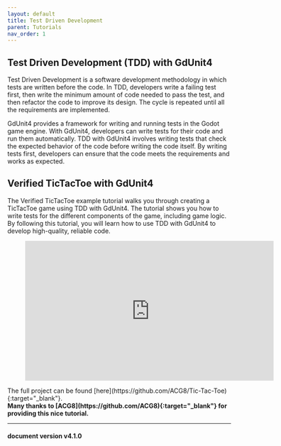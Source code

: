 ```yaml
---
layout: default
title: Test Driven Development
parent: Tutorials
nav_order: 1
---
```



## Test Driven Development (TDD) with GdUnit4

Test Driven Development is a software development methodology in which tests are written before the code. In TDD, developers write a failing test first,
then write the minimum amount of code needed to pass the test, and then refactor the code to improve its design.
The cycle is repeated until all the requirements are implemented.

GdUnit4 provides a framework for writing and running tests in the Godot game engine. With GdUnit4,
developers can write tests for their code and run them automatically. TDD with GdUnit4 involves writing tests that check the expected behavior of the code
before writing the code itself. By writing tests first, developers can ensure that the code meets the requirements and works as expected.

## Verified TicTacToe with GdUnit4

The Verified TicTacToe example tutorial walks you through creating a TicTacToe game using TDD with GdUnit4. The tutorial shows you how to write tests for the
different components of the game, including game logic. By following this tutorial, you will learn how to use TDD with GdUnit4 to develop high-quality,
reliable code.
<figure class="video_container">
    <iframe width="560" height="315"
        src="https://www.youtube.com/embed/videoseries?list=PLilLng_Pi9bW3GwCXYDaMYRJb54oc_H6F"
        title="YouTube video player" frameborder="0"
        allow="accelerometer; autoplay; clipboard-write; encrypted-media; gyroscope; picture-in-picture; web-share" allowfullscreen>
    </iframe>
</figure>
The full project can be found [here](https://github.com/ACG8/Tic-Tac-Toe){:target="_blank"}.<br>
<b>Many thanks to [ACG8](https://github.com/ACG8){:target="_blank"} for providing this nice tutorial.</b>

---
<h4> document version v4.1.0 </h4>
